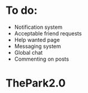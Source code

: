 # To do:

- Notification system
- Acceptable friend requests
- Help wanted page
- Messaging system
- Global chat
- Commenting on posts
# ThePark2.0
